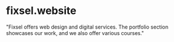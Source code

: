 # fixsel.website
"Fixsel offers web design and digital services. The portfolio section showcases our work, and we also offer various courses."
